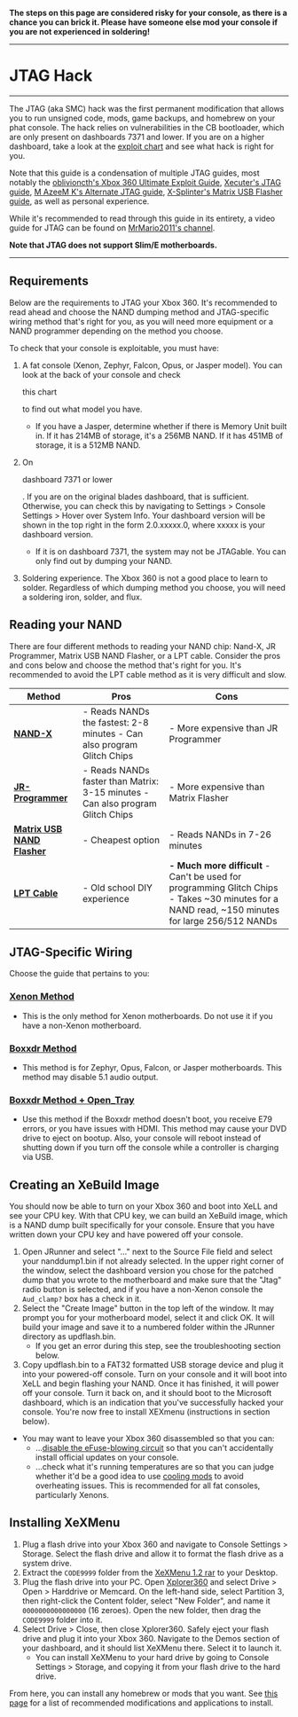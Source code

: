 **The steps on this page are considered risky for your console, as there is a chance you can brick it. Please have someone else mod  your console if you are not experienced in soldering!**

------

# JTAG Hack

------

The JTAG (aka SMC) hack was the first permanent modification that  allows you to run unsigned code, mods, game backups, and homebrew on  your phat console. The hack relies on vulnerabilities in the CB  bootloader, which are only present on dashboards 7371 and lower. If you  are on a higher dashboard, take a look at the [exploit chart](http://i.imgur.com/c5BVZZO.png) and see what hack is right for you.

Note that this guide is a condensation of multiple JTAG guides, most notably the [oblivioncth's Xbox 360 Ultimate Exploit Guide](https://www.se7ensins.com/forums/threads/jtag-rgh-r-jtag-xbox-360-ultimate-exploit-guide.804054/), [Xecuter's JTAG guide](https://web.archive.org/web/20130906233032/http://team-xecuter.com/forums/showthread.php/54423-NAND-X-JTAG-Install-Guides-JTAG-KITS-2-5-8-E79), [M AzeeM K's Alternate JTAG guide](https://web.archive.org/web/20120527145714/http://team-xecuter.com/forums/showthread.php?t=55189), [X-Splinter's Matrix USB Flasher guide](http://www.360-hq.com/xbox-tutorials-162.html), as well as personal experience.

While it's recommended to read through this guide in its entirety, a video guide for JTAG can be found on [MrMario2011's channel](https://youtu.be/v9eAG3WSmU4?list=PL1CadovfabPskGb2Ur4kBGzD5s7DzQw5I).

**Note that JTAG does not support Slim/E motherboards.**

------

## Requirements

Below are the requirements to JTAG your Xbox 360. It's recommended to read ahead and choose the NAND dumping method and JTAG-specific wiring  method that's right for you, as you will need more equipment or a NAND  programmer depending on the method you choose.

To check that your console is exploitable, you must have:

1. A fat console (Xenon, Zephyr, Falcon, Opus, or Jasper model). You can look at the back of your console and check 

   this chart

    to find out what model you have. 

   - If you have a Jasper, determine whether if there is Memory Unit  built in. If it has 214MB of storage, it's a 256MB NAND. If it has 451MB of storage, it is a 512MB NAND.

2. On 

   dashboard 7371 or lower

   . If you are on the  original blades dashboard, that is sufficient. Otherwise, you can check  this by navigating to Settings > Console Settings > Hover over  System Info. Your dashboard version will be shown in the top right in  the form 2.0.xxxxx.0, where xxxxx is your dashboard version.

   - If it is on dashboard 7371, the system may not be JTAGable. You can only find out by dumping your NAND.

3. Soldering experience. The Xbox 360 is not a good place to learn to  solder. Regardless of which dumping method you choose, you will need a  soldering iron, solder, and flux.

## Reading your NAND

There are four different methods to reading your NAND chip: Nand-X,  JR Programmer, Matrix USB NAND Flasher, or a LPT cable. Consider the  pros and cons below and choose the method that's right for you. It's  recommended to avoid the LPT cable method as it is very difficult and  slow.

| Method                                                       | Pros                                                         | Cons                                                         |
| ------------------------------------------------------------ | ------------------------------------------------------------ | ------------------------------------------------------------ |
| **[NAND-X](https://www.reddit.com/r/360hacks/wiki/rgh/jr_programmer)** | - Reads NANDs the fastest: 2-8 minutes - Can also program Glitch Chips | - More expensive than JR Programmer                          |
| **[JR-Programmer](https://www.reddit.com/r/360hacks/wiki/rgh/jr_programmer)** | - Reads NANDs faster than Matrix: 3-15 minutes - Can also program Glitch Chips | - More expensive than Matrix Flasher                         |
| **[Matrix USB NAND Flasher](https://www.reddit.com/r/360hacks/wiki/rgh/matrix)** | - Cheapest option                                            | - Reads NANDs in 7-26 minutes                                |
| **[LPT Cable](https://www.reddit.com/r/360hacks/wiki/rgh/lpt)** | - Old school DIY experience                                  | **- Much more difficult** - Can't be used for programming Glitch Chips - Takes ~30 minutes for a NAND read, ~150 minutes for large 256/512 NANDs |

## JTAG-Specific Wiring

Choose the guide that pertains to you:

### [Xenon Method](https://www.reddit.com/r/360hacks/wiki/jtag/xenon)

- This is the only method for Xenon motherboards. Do not use it if you have a non-Xenon motherboard.

### [Boxxdr Method](https://www.reddit.com/r/360hacks/wiki/jtag/boxxdr)

- This method is for Zephyr, Opus, Falcon, or Jasper motherboards. This method may disable 5.1 audio output.

### [Boxxdr Method + Open_Tray](https://www.reddit.com/r/360hacks/wiki/jtag/boxxdr_dvd_tray)

- Use this method if the Boxxdr method doesn't boot, you receive E79  errors, or you have issues with HDMI. This method may cause your DVD  drive to eject on bootup. Also, your console will reboot instead of  shutting down if you turn off the console while a controller is charging via USB.

## Creating an XeBuild Image

You should now be able to turn on your Xbox 360 and boot into XeLL  and see your CPU key. With that CPU key, we can build an XeBuild image,  which is a NAND dump built specifically for your console. Ensure that  you have written down your CPU key and have powered off your console.

1. Open JRunner and select "..." next to the Source File field and  select your nanddump1.bin if not already selected. In the upper right  corner of the window, select the dashboard version you chose for the  patched dump that you wrote to the motherboard and make sure that the  "Jtag" radio button is selected, and if you have a non-Xenon console the `Aud_clamp?` box has a check in it.
2. Select the "Create Image" button in the top left of the window.  It may prompt you for your motherboard model, select it and click OK. It will build your image and save it to a numbered folder within the  JRunner directory as updflash.bin.
   - If you get an error during this step, see the troubleshooting section below.
3. Copy updflash.bin to a FAT32 formatted USB storage device and  plug it into your powered-off console. Turn on your console and it will  boot into XeLL and begin flashing your NAND. Once it has finished, it  will power off your console. Turn it back on, and it should boot to the  Microsoft dashboard, which is an indication that you've successfully  hacked your console. You're now free to install XEXmenu (instructions in section below).

- You may want to leave your Xbox 360 disassembled so that you can:
  - ...[disable the eFuse-blowing circuit](https://old.reddit.com/r/360hacks/wiki/efuses) so that you can't accidentally install official updates on your console.
  - ...check what it's running temperatures are so that you can judge whether it'd be a good idea to use [cooling mods](https://old.reddit.com/r/360hacks/wiki/improve_cooling) to avoid overheating issues. This is recommended for all fat consoles, particularly Xenons.

## Installing XeXMenu

1. Plug a flash drive into your Xbox 360 and navigate to Console  Settings > Storage. Select the flash drive and allow it to format the flash drive as a system drive. 
2. Extract the `CODE9999` folder from the [XeXMenu 1.2 rar](http://www.mediafire.com/file/7orm0jrkncrzo1w/xexmenu12live.rar/file) to your Desktop.
3. Plug the flash drive into your PC. Open [Xplorer360](http://www.mediafire.com/file/zb6ic4036c6nmpg/Xplorer360.exe/file) and select Drive > Open > Harddrive or Memcard. On the left-hand  side, select Partition 3, then right-click the Content folder, select  "New Folder", and name it `0000000000000000` (16 zeroes). Open the new folder, then drag the `CODE9999` folder into it.
4. Select Drive > Close, then close Xplorer360. Safely eject your flash drive and plug it into your Xbox 360. Navigate to the Demos  section of your dashboard, and it should list XeXMenu there. Select it  to launch it. 
   - You can install XeXMenu to your hard drive by going to Console  Settings > Storage, and copying it from your flash drive to the hard  drive.

From here, you can install any homebrew or mods that you want. See [this page](https://www.reddit.com/r/360hacks/wiki/recommendations) for a list of recommended modifications and applications to install.